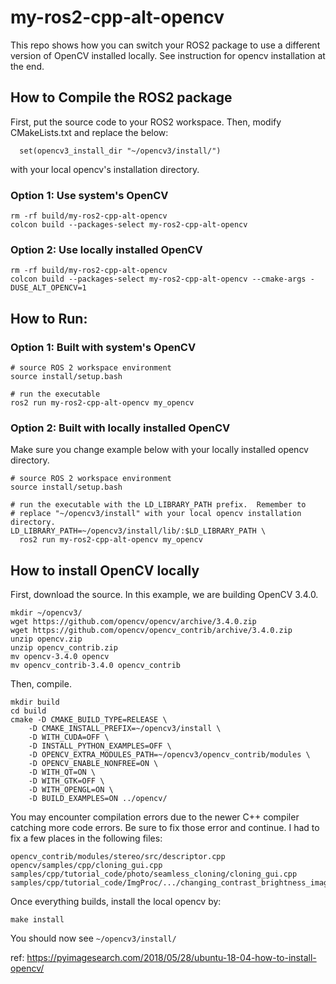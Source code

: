 # my-ros2-cpp-alt-opencv

This repo shows how you can switch your ROS2 package to use a
different version of OpenCV installed locally.  See instruction for
opencv installation at the end.

## How to Compile the ROS2 package

First, put the source code to your ROS2 workspace.  Then, modify
CMakeLists.txt and replace the below:

```
  set(opencv3_install_dir "~/opencv3/install/")
```

with your local opencv's installation directory.


### Option 1: Use system's OpenCV

```
rm -rf build/my-ros2-cpp-alt-opencv
colcon build --packages-select my-ros2-cpp-alt-opencv
```

### Option 2: Use locally installed OpenCV

```
rm -rf build/my-ros2-cpp-alt-opencv
colcon build --packages-select my-ros2-cpp-alt-opencv --cmake-args -DUSE_ALT_OPENCV=1 
```


## How to Run:

### Option 1: Built with system's OpenCV

```
# source ROS 2 workspace environment
source install/setup.bash

# run the executable
ros2 run my-ros2-cpp-alt-opencv my_opencv
```

### Option 2: Built with locally installed OpenCV

Make sure you change example below with your locally installed opencv directory.

```
# source ROS 2 workspace environment
source install/setup.bash

# run the executable with the LD_LIBRARY_PATH prefix.  Remember to
# replace "~/opencv3/install" with your local opencv installation directory.
LD_LIBRARY_PATH=~/opencv3/install/lib/:$LD_LIBRARY_PATH \
  ros2 run my-ros2-cpp-alt-opencv my_opencv
```

## How to install OpenCV locally
First, download the source.  In this example, we are building OpenCV 3.4.0.

```
mkdir ~/opencv3/
wget https://github.com/opencv/opencv/archive/3.4.0.zip
wget https://github.com/opencv/opencv_contrib/archive/3.4.0.zip
unzip opencv.zip
unzip opencv_contrib.zip
mv opencv-3.4.0 opencv
mv opencv_contrib-3.4.0 opencv_contrib
```

Then, compile.  

```
mkdir build
cd build
cmake -D CMAKE_BUILD_TYPE=RELEASE \
    -D CMAKE_INSTALL_PREFIX=~/opencv3/install \
    -D WITH_CUDA=OFF \
    -D INSTALL_PYTHON_EXAMPLES=OFF \
    -D OPENCV_EXTRA_MODULES_PATH=~/opencv3/opencv_contrib/modules \
    -D OPENCV_ENABLE_NONFREE=ON \
    -D WITH_QT=ON \
    -D WITH_GTK=OFF \
    -D WITH_OPENGL=ON \
    -D BUILD_EXAMPLES=ON ../opencv/
```

You may encounter compilation errors due to the newer
C++ compiler catching more code errors.  Be sure to fix those error
and continue.  I had to fix a few places in the following files:

    opencv_contrib/modules/stereo/src/descriptor.cpp
    opencv/samples/cpp/cloning_gui.cpp
    samples/cpp/tutorial_code/photo/seamless_cloning/cloning_gui.cpp
    samples/cpp/tutorial_code/ImgProc/.../changing_contrast_brightness_image.cpp


Once everything builds, install the local opencv by:

``` 
make install
```

You should now see `~/opencv3/install/`

ref: https://pyimagesearch.com/2018/05/28/ubuntu-18-04-how-to-install-opencv/

